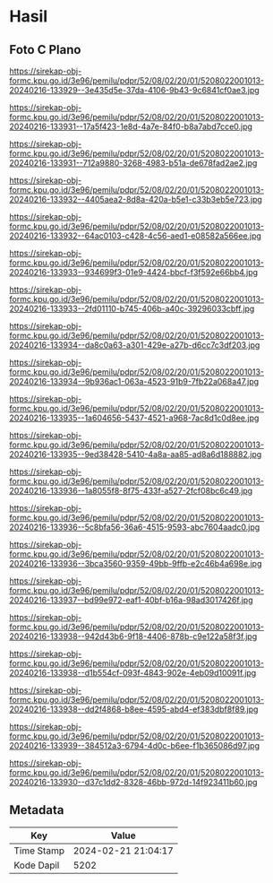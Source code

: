 # Hasil

## Foto C Plano

https://sirekap-obj-formc.kpu.go.id/3e96/pemilu/pdpr/52/08/02/20/01/5208022001013-20240216-133929--3e435d5e-37da-4106-9b43-9c6841cf0ae3.jpg

https://sirekap-obj-formc.kpu.go.id/3e96/pemilu/pdpr/52/08/02/20/01/5208022001013-20240216-133931--17a5f423-1e8d-4a7e-84f0-b8a7abd7cce0.jpg

https://sirekap-obj-formc.kpu.go.id/3e96/pemilu/pdpr/52/08/02/20/01/5208022001013-20240216-133931--712a9880-3268-4983-b51a-de678fad2ae2.jpg

https://sirekap-obj-formc.kpu.go.id/3e96/pemilu/pdpr/52/08/02/20/01/5208022001013-20240216-133932--4405aea2-8d8a-420a-b5e1-c33b3eb5e723.jpg

https://sirekap-obj-formc.kpu.go.id/3e96/pemilu/pdpr/52/08/02/20/01/5208022001013-20240216-133932--64ac0103-c428-4c56-aed1-e08582a566ee.jpg

https://sirekap-obj-formc.kpu.go.id/3e96/pemilu/pdpr/52/08/02/20/01/5208022001013-20240216-133933--934699f3-01e9-4424-bbcf-f3f592e66bb4.jpg

https://sirekap-obj-formc.kpu.go.id/3e96/pemilu/pdpr/52/08/02/20/01/5208022001013-20240216-133933--2fd01110-b745-406b-a40c-39296033cbff.jpg

https://sirekap-obj-formc.kpu.go.id/3e96/pemilu/pdpr/52/08/02/20/01/5208022001013-20240216-133934--da8c0a63-a301-429e-a27b-d6cc7c3df203.jpg

https://sirekap-obj-formc.kpu.go.id/3e96/pemilu/pdpr/52/08/02/20/01/5208022001013-20240216-133934--9b936ac1-063a-4523-91b9-7fb22a068a47.jpg

https://sirekap-obj-formc.kpu.go.id/3e96/pemilu/pdpr/52/08/02/20/01/5208022001013-20240216-133935--1a604656-5437-4521-a968-7ac8d1c0d8ee.jpg

https://sirekap-obj-formc.kpu.go.id/3e96/pemilu/pdpr/52/08/02/20/01/5208022001013-20240216-133935--9ed38428-5410-4a8a-aa85-ad8a6d188882.jpg

https://sirekap-obj-formc.kpu.go.id/3e96/pemilu/pdpr/52/08/02/20/01/5208022001013-20240216-133936--1a8055f8-8f75-433f-a527-2fcf08bc6c49.jpg

https://sirekap-obj-formc.kpu.go.id/3e96/pemilu/pdpr/52/08/02/20/01/5208022001013-20240216-133936--5c8bfa56-36a6-4515-9593-abc7604aadc0.jpg

https://sirekap-obj-formc.kpu.go.id/3e96/pemilu/pdpr/52/08/02/20/01/5208022001013-20240216-133936--3bca3560-9359-49bb-9ffb-e2c46b4a698e.jpg

https://sirekap-obj-formc.kpu.go.id/3e96/pemilu/pdpr/52/08/02/20/01/5208022001013-20240216-133937--bd99e972-eaf1-40bf-b16a-98ad3017426f.jpg

https://sirekap-obj-formc.kpu.go.id/3e96/pemilu/pdpr/52/08/02/20/01/5208022001013-20240216-133938--942d43b6-9f18-4406-878b-c9e122a58f3f.jpg

https://sirekap-obj-formc.kpu.go.id/3e96/pemilu/pdpr/52/08/02/20/01/5208022001013-20240216-133938--d1b554cf-093f-4843-902e-4eb09d10091f.jpg

https://sirekap-obj-formc.kpu.go.id/3e96/pemilu/pdpr/52/08/02/20/01/5208022001013-20240216-133938--dd2f4868-b8ee-4595-abd4-ef383dbf8f89.jpg

https://sirekap-obj-formc.kpu.go.id/3e96/pemilu/pdpr/52/08/02/20/01/5208022001013-20240216-133939--384512a3-6794-4d0c-b6ee-f1b365086d97.jpg

https://sirekap-obj-formc.kpu.go.id/3e96/pemilu/pdpr/52/08/02/20/01/5208022001013-20240216-133930--d37c1dd2-8328-46bb-972d-14f923411b60.jpg


## Metadata

| Key        | Value               |
| ---------- | ------------------- |
| Time Stamp | 2024-02-21 21:04:17 |
| Kode Dapil | 5202                |



